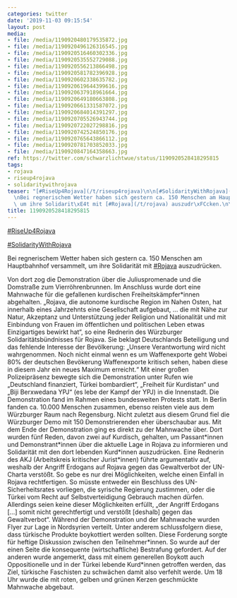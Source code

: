 ```yaml
---
categories: twitter
date: '2019-11-03 09:15:54'
layout: post
media:
- file: /media/1190920480179535872.jpg
- file: /media/1190920496126316545.jpg
- file: /media/1190920516460302336.jpg
- file: /media/1190920535552729088.jpg
- file: /media/1190920556213866498.jpg
- file: /media/1190920581782396928.jpg
- file: /media/1190920602338635782.jpg
- file: /media/1190920619644399616.jpg
- file: /media/1190920637918961664.jpg
- file: /media/1190920649180663808.jpg
- file: /media/1190920661331587072.jpg
- file: /media/1190920684014391297.jpg
- file: /media/1190920705526943744.jpg
- file: /media/1190920722027298816.jpg
- file: /media/1190920742524850176.jpg
- file: /media/1190920765643866112.jpg
- file: /media/1190920781703852033.jpg
- file: /media/1190920847164358663.jpg
ref: https://twitter.com/schwarzlichtwue/status/1190920528418295815
tags:
- rojava
- riseup4rojava
- solidaritywithrojava
teaser: "[#RiseUp4Rojava](/t/riseup4rojava)\n\n[#SolidarityWithRojava](/t/solidaritywithrojava)\n\
  \nBei regnerischem Wetter haben sich gestern ca. 150 Menschen am Hauptbahnhof versammelt,\
  \ um ihre Solidarit\xE4t mit [#Rojava](/t/rojava) auszudr\xFCcken.\n\n "
title: 1190920528418295815
---
```

[#RiseUp4Rojava](/t/riseup4rojava)

[#SolidarityWithRojava](/t/solidaritywithrojava)

Bei regnerischem Wetter haben sich gestern ca. 150 Menschen am Hauptbahnhof versammelt, um ihre Solidarität mit [#Rojava](/t/rojava) auszudrücken.

 
Von dort zog die Demonstration über die Juliuspromenade und die Domstraße zum Vierröhrenbrunnen. Im Anschluss wurde dort eine Mahnwache für die gefallenen kurdischen Freiheitskämpfer\*innen abgehalten. 
„Rojava, die autonome kurdische Region im Nahen Osten, hat innerhalb eines Jahrzehnts eine Gesellschaft aufgebaut, … 
 die mit Nähe zur Natur, Akzeptanz und Unterstützung jeder Religion und Nationalität und mit Einbindung von Frauen im öffentlichen und politischen Leben etwas Einzigartiges bewirkt hat“, so eine Rednerin des Würzburger Solidaritätsbündnisses für Rojava. 
Sie beklagt Deutschlands Beteiligung und das fehlende Interesse der Bevölkerung: „Unsere Verantwortung wird nicht wahrgenommen. Noch nicht einmal wenn es um Waffenexporte geht 
 Wobei 80% der deutschen Bevökerung Waffenexporte kritisch sehen, haben diese in diesem Jahr ein neues Maximum erreicht.“ 
Mit einer großen Polizeipräsenz bewegte sich die Demonstration unter Rufen wie „Deutschland finanziert, Türkei bombardiert“, „Freiheit für Kurdistan“ und „Biji Berxwedana YPJ“ (es lebe der Kampf der YPJ) in die Innenstadt. 
Die Demonstration fand im Rahmen eines bundesweiten Protests statt. In Berlin fanden ca. 10.000 Menschen zusammen, ebenso reisten viele aus dem Würzburger Raum nach Regensburg. Nicht zuletzt aus diesem Grund fiel die Würzburger Demo mit 150 Demonstrierenden eher überschaubar aus. 
Mit dem Ende der Demonstration ging es direkt zu der Mahnwache über. Dort wurden fünf Reden, davon zwei auf Kurdisch, gehalten, um Passant\*innen und Demonstrant\*innen über die aktuelle Lage in Rojava zu informieren und Solidarität mit den dort lebenden Kurd\*innen auszudrücken. 
Eine Rednerin des AKJ (Arbeitskreis kritischer Jurist\*innen) führte argumentativ auf, weshalb der Angriff Erdogans auf Rojava gegen das Gewaltverbot der UN-Charta verstößt. So gebe es nur drei Möglichkeiten, welche einen Einfall in Rojava rechtfertigen.
So müsste entweder ein Beschluss des UN-Sicherheitsrates vorliegen, die syrische Regierung zustimmen, oder die Türkei vom Recht auf Selbstverteidigung Gebrauch machen dürfen.
Allerdings seien keine dieser Möglichkeiten erfüllt, „der Angriff Erdogans […] somit nicht gerechtfertigt und verstößt [deshalb] gegen das Gewaltverbot“.
Während der Demonstration und der Mahnwache wurden Flyer zur Lage in Nordsyrien verteilt. Unter anderem schlussfolgern diese, dass türkische Produkte boykottiert werden sollten. Diese Forderung sorgte für heftige Diskussion zwischen den Teilnehmer\*innen.
So wurde auf der einen Seite die konsequente (wirtschaftliche) Bestrafung gefordert. Auf der anderen wurde angemerkt, dass mit einem generellen Boykott auch Oppositionelle und in der Türkei lebende Kurd\*innen getroffen werden, 
 das Ziel, türkische Faschisten zu schwächen damit also verfehlt werde.
Um 18 Uhr wurde die mit roten, gelben und grünen Kerzen geschmückte Mahnwache abgebaut. 
